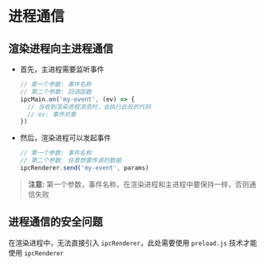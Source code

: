 # 进程通信

## 渲染进程向主进程通信

- 首先，主进程需要监听事件
  ```js
  // 第一个参数: 事件名称
  // 第二个参数: 回调函数
  ipcMain.on('my-event', (ev) => {
    // 当收到渲染进程消息时，会执行此处的代码
    // ev: 事件对象
  })
  ```
- 然后，渲染进程可以发起事件
  ```js
  // 第一个参数: 事件名称
  // 第二个参数: 任意想要传递的数据
  ipcRenderer.send('my-event', params)
  ```

> **注意:** 第一个参数，事件名称，在渲染进程和主进程中要保持一样，否则通信失败

## 进程通信的安全问题

在渲染进程中，无法直接引入 `ipcRenderer`，此处需要使用 `preload.js` 技术才能使用 `ipcRenderer`